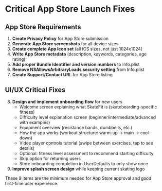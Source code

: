# Critical App Store Launch Fixes

## App Store Requirements
1. **Create Privacy Policy** for App Store submission
2. **Generate App Store screenshots** for all device sizes  
3. **Create complete App Icon set** (all iOS sizes, not just 1024x1024)
4. **Write App Store metadata** (description, keywords, categories, age rating)
5. **Add proper Bundle Identifier and version numbers** to Info.plist
6. **Remove NSAllowsArbitraryLoads security setting** from Info.plist
7. **Create Support/Contact URL** for App Store listing

## UI/UX Critical Fixes
8. **Design and implement onboarding flow** for new users
   - Welcome screen explaining what SkateFit is (skateboarding-specific fitness)
   - Difficulty level explanation screen (beginner/intermediate/advanced with examples)
   - Equipment overview (resistance bands, dumbbells, etc.)
   - How the app works (workout structure: warm-up → main → cool-down)
   - Video player controls tutorial (swipe between exercises, tap to see details)
   - Optional: fitness level assessment to recommend starting difficulty
   - Skip option for returning users
   - Store onboarding completion in UserDefaults to only show once
9. **Improve splash screen design** while keeping current skating logo

These 9 items are the minimum needed for App Store approval and good first-time user experience.